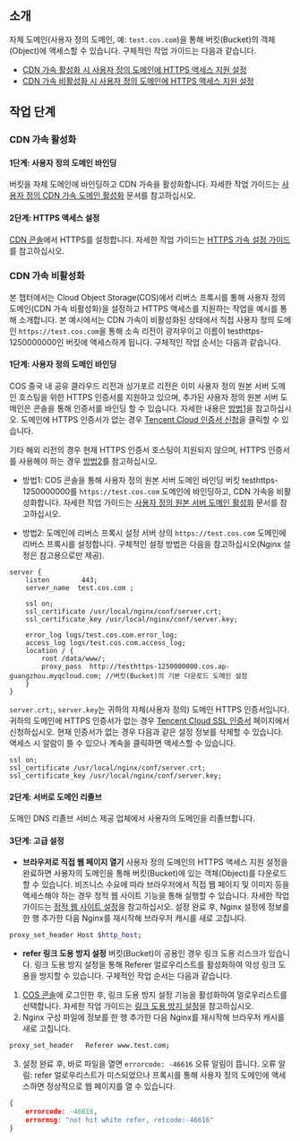 ## 소개
자체 도메인(사용자 정의 도메인, 예: `test.cos.com`)을 통해 버킷(Bucket)의 객체(Object)에 액세스할 수 있습니다. 구체적인 작업 가이드는 다음과 같습니다.
- [CDN 가속 활성화 시 사용자 정의 도메인에 HTTPS 액세스 지원 설정](#.E5.BC.80.E5.90.AF-cdn-.E5.8A.A0.E9.80.9F)
- [CDN 가속 비활성화 시 사용자 정의 도메인에 HTTPS 액세스 지원 설정](#.E5.85.B3.E9.97.AD-cdn-.E5.8A.A0.E9.80.9F)


## 작업 단계
### CDN 가속 활성화

#### 1단계: 사용자 정의 도메인 바인딩
버킷을 자체 도메인에 바인딩하고 CDN 가속을 활성화합니다. 자세한 작업 가이드는 [사용자 정의 CDN 가속 도메인 활성화](https://intl.cloud.tencent.com/document/product/436/31506) 문서를 참고하십시오.

#### 2단계: HTTPS 액세스 설정
[CDN 콘솔](https://console.cloud.tencent.com/cdn)에서 HTTPS를 설정합니다. 자세한 작업 가이드는 [HTTPS 가속 설정 가이드](https://intl.cloud.tencent.com/document/product/228/35213)를 참고하십시오.


### CDN 가속 비활성화

본 챕터에서는 Cloud Object Storage(COS)에서 리버스 프록시를 통해 사용자 정의 도메인(CDN 가속 비활성화)을 설정하고 HTTPS 액세스를 지원하는 작업을 예시를 통해 소개합니다. 본 예시에서는 CDN 가속이 비활성화된 상태에서 직접 사용자 정의 도메인 `https://test.cos.com`을 통해 소속 리전이 광저우이고 이름이 testhttps-1250000000인 버킷에 액세스하게 됩니다. 구체적인 작업 순서는 다음과 같습니다.

#### 1단계: 사용자 정의 도메인 바인딩

COS 중국 내 공유 클라우드 리전과 싱가포르 리전은 이미 사용자 정의 원본 서버 도메인 호스팅을 위한 HTTPS 인증서를 지원하고 있으며, 추가된 사용자 정의 원본 서버 도메인은 콘솔을 통해 인증서를 바인딩 할 수 있습니다. 자세한 내용은 [방법1](#1)을 참고하십시오. 도메인에 HTTPS 인증서가 없는 경우 [Tencent Cloud 인증서 신청](https://console.cloud.tencent.com/ssl)을 클릭할 수 있습니다.

기타 해외 리전의 경우 현재 HTTPS 인증서 호스팅이 지원되지 않으며, HTTPS 인증서를 사용해야 하는 경우 [방법2](#2)를 참고하십시오.

<span id="1"></span>
- 방법1: COS 콘솔을 통해 사용자 정의 원본 서버 도메인 바인딩
버킷 testhttps-1250000000를 `https://test.cos.com` 도메인에 바인딩하고, CDN 가속을 비활성화합니다. 자세한 작업 가이드는 [사용자 정의 원본 서버 도메인 활성화](https://intl.cloud.tencent.com/document/product/436/31507) 문서를 참고하십시오.

<span id="2"></span>
- 방법2: 도메인에 리버스 프록시 설정
서버 상의 `https://test.cos.com` 도메인에 리버스 프록시를 설정합니다. 구체적인 설정 방법은 다음을 참고하십시오(Nginx 설정은 참고용으로만 제공).
```shell
server {
    listen        443;
    server_name  test.cos.com ;

    ssl on;
    ssl_certificate /usr/local/nginx/conf/server.crt;
    ssl_certificate_key /usr/local/nginx/conf/server.key;

    error_log logs/test.cos.com.error_log;
    access_log logs/test.cos.com.access_log;
    location / {
        root /data/www/;
        proxy_pass  http://testhttps-1250000000.cos.ap-guangzhou.myqcloud.com; //버킷(Bucket)의 기본 다운로드 도메인 설정 
    }
}
```
`server.crt;`, `server.key`는 귀하의 자체(사용자 정의) 도메인 HTTPS 인증서입니다. 귀하의 도메인에 HTTPS 인증서가 없는 경우 [Tencent Cloud SSL 인증서](https://intl.cloud.tencent.com/products/ssl) 페이지에서 신청하십시오.
현재 인증서가 없는 경우 다음과 같은 설정 정보를 삭제할 수 있습니다. 액세스 시 알람이 뜰 수 있으나 계속을 클릭하면 액세스할 수 있습니다.
```shell
ssl on;
ssl_certificate /usr/local/nginx/conf/server.crt;
ssl_certificate_key /usr/local/nginx/conf/server.key;
```

#### 2단계: 서버로 도메인 리졸브

도메인 DNS 리졸브 서비스 제공 업체에서 사용자의 도메인을 리졸브합니다.

#### 3단계: 고급 설정

- **브라우저로 직접 웹 페이지 열기**
사용자 정의 도메인의 HTTPS 액세스 지원 설정을 완료하면 사용자의 도메인을 통해 버킷(Bucket)에 있는 객체(Object)를 다운로드할 수 있습니다. 비즈니스 수요에 따라 브라우저에서 직접 웹 페이지 및 이미지 등을 액세스해야 하는 경우 정적 웹 사이트 기능을 통해 실행할 수 있습니다. 자세한 작업 가이드는 [정적 웹 사이트 설정](https://intl.cloud.tencent.com/document/product/436/14984)을 참고하십시오.
설정 완료 후, Nginx 설정에 정보를 한 행 추가한 다음 Nginx를 재시작해 브라우저 캐시를 새로 고칩니다.
```bash
proxy_set_header Host $http_host;
```
- **refer 링크 도용 방지 설정**
버킷(Bucket)이 공용인 경우 링크 도용 리스크가 있습니다. 링크 도용 방지 설정을 통해 Referer 얼로우리스트를 활성화하여 악성 링크 도용을 방지할 수 있습니다. 구체적인 작업 순서는 다음과 같습니다.
 1. [COS 콘솔](https://console.cloud.tencent.com/cos5)에 로그인한 후, 링크 도용 방지 설정 기능을 활성화하여 얼로우리스트를 선택합니다. 자세한 작업 가이드는 [링크 도용 방지 설정](https://intl.cloud.tencent.com/document/product/436/13319)을 참고하십시오.
 2. Nginx 구성 파일에 정보를 한 행 추가한 다음 Nginx를 재시작해 브라우저 캐시를 새로 고칩니다.
```bash
proxy_set_header   Referer www.test.com;
```
 3. 설정 완료 후, 바로 파일을 열면 `errorcode: -46616` 오류 알림이 뜹니다. 오류 알림: refer 얼로우리스트가 미스되었으나 프록시를 통해 사용자 정의 도메인에 액세스하면 정상적으로 웹 페이지를 열 수 있습니다.
```json
{
	errorcode: -46616,
	errormsg: "not hit white refer, retcode:-46616"
}
```


